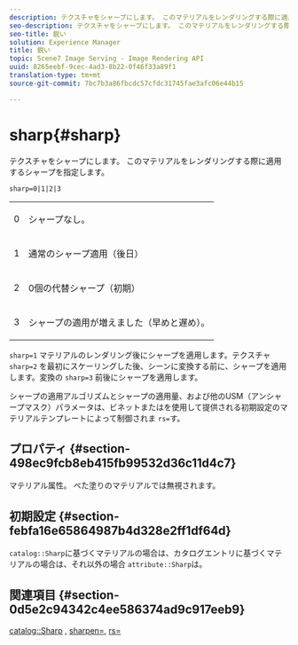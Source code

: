 ```yaml
---
description: テクスチャをシャープにします。 このマテリアルをレンダリングする際に適用するシャープを指定します。
seo-description: テクスチャをシャープにします。 このマテリアルをレンダリングする際に適用するシャープを指定します。
seo-title: 鋭い
solution: Experience Manager
title: 鋭い
topic: Scene7 Image Serving - Image Rendering API
uuid: 8265eebf-9cec-4ad3-8b22-0f46f33a89f1
translation-type: tm+mt
source-git-commit: 7bc7b3a86fbcdc57cfdc31745fae3afc06e44b15

---
```



# sharp{#sharp}

テクスチャをシャープにします。 このマテリアルをレンダリングする際に適用するシャープを指定します。

`sharp=0|1|2|3`

<table id="simpletable_04B4EAA7CE7D4ED48A61A50CD001388F"> 
 <tr class="strow"> 
  <td class="stentry"> <p>0 </p> </td> 
  <td class="stentry"> <p>シャープなし。 </p> </td> 
 </tr> 
 <tr class="strow"> 
  <td class="stentry"> <p>1 </p> </td> 
  <td class="stentry"> <p>通常のシャープ適用（後日） </p> </td> 
 </tr> 
 <tr class="strow"> 
  <td class="stentry"> <p>2 </p> </td> 
  <td class="stentry"> <p>0個の代替シャープ（初期） </p> </td> 
 </tr> 
 <tr class="strow"> 
  <td class="stentry"> <p>3 </p> </td> 
  <td class="stentry"> <p>シャープの適用が増えました（早めと遅め）。 </p> </td> 
 </tr> 
</table>

`sharp=1` マテリアルのレンダリング後にシャープを適用します。テクスチャ `sharp=2` を最初にスケーリングした後、シーンに変換する前に、シャープを適用します。変換の `sharp=3` 前後にシャープを適用します。

シャープの適用アルゴリズムとシャープの適用量、および他のUSM（アンシャープマスク）パラメータは、ビネットまたはを使用して提供される初期設定のマテリアルテンプレートによって制御されま `rs=`す。

## プロパティ {#section-498ec9fcb8eb415fb99532d36c11d4c7}

マテリアル属性。 べた塗りのマテリアルでは無視されます。

## 初期設定 {#section-febfa16e65864987b4d328e2ff1df64d}

`catalog::Sharp`に基づくマテリアルの場合は、カタログエントリに基づくマテリアルの場合は、それ以外の場合 `attribute::Sharp`は。

## 関連項目 {#section-0d5e2c94342c4ee586374ad9c917eeb9}

[catalog::Sharp](../../../../../ir-api/material-cat/image-rendering-api-ref/c-ir-material-catalog/c-ir-material-data-reference/r-ir-sharp-dataref.md#reference-f79a14bd52474dfd8495115d398a30d0) , [sharpen=](../../../../../ir-api/http-protocol/image-rendering-api-ref/c-ir-http-protocol-ref/c-ir-http-protocol-command-reference/r-ir-http-sharpen.md#reference-13034d22d176483cb99ccafc2a4f6a6e), [rs=](../../../../../ir-api/http-protocol/image-rendering-api-ref/c-ir-http-protocol-ref/c-ir-http-protocol-command-reference/r-ir-rs.md#reference-d20cefaaa6cd4f449d1591c87959b4cf)

